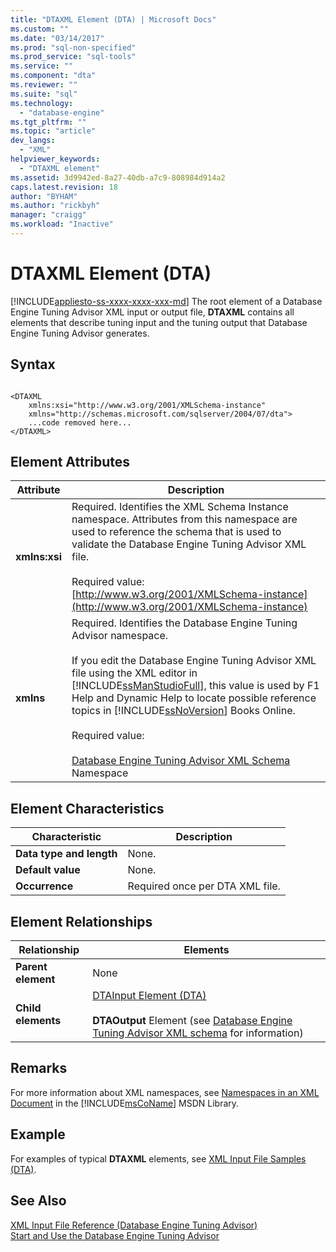 ```yaml
---
title: "DTAXML Element (DTA) | Microsoft Docs"
ms.custom: ""
ms.date: "03/14/2017"
ms.prod: "sql-non-specified"
ms.prod_service: "sql-tools"
ms.service: ""
ms.component: "dta"
ms.reviewer: ""
ms.suite: "sql"
ms.technology: 
  - "database-engine"
ms.tgt_pltfrm: ""
ms.topic: "article"
dev_langs: 
  - "XML"
helpviewer_keywords: 
  - "DTAXML element"
ms.assetid: 3d9942ed-8a27-40db-a7c9-808984d914a2
caps.latest.revision: 18
author: "BYHAM"
ms.author: "rickbyh"
manager: "craigg"
ms.workload: "Inactive"
---
```

# DTAXML Element (DTA)
[!INCLUDE[appliesto-ss-xxxx-xxxx-xxx-md](../../includes/appliesto-ss-xxxx-xxxx-xxx-md.md)]
  The root element of a Database Engine Tuning Advisor XML input or output file, **DTAXML** contains all elements that describe tuning input and the tuning output that Database Engine Tuning Advisor generates.  
  
## Syntax  
  
```  
  
<DTAXML   
    xmlns:xsi="http://www.w3.org/2001/XMLSchema-instance"   
    xmlns="http://schemas.microsoft.com/sqlserver/2004/07/dta">  
    ...code removed here...  
</DTAXML>  
```  
  
## Element Attributes  
  
|Attribute|Description|  
|---------------|-----------------|  
|**xmlns:xsi**|Required. Identifies the XML Schema Instance namespace. Attributes from this namespace are used to reference the schema that is used to validate the Database Engine Tuning Advisor XML file.<br /><br /> Required value: [http://www.w3.org/2001/XMLSchema-instance](http://www.w3.org/2001/XMLSchema-instance)|  
|**xmlns**|Required. Identifies the Database Engine Tuning Advisor namespace.<br /><br /> If you edit the Database Engine Tuning Advisor XML file using the XML editor in [!INCLUDE[ssManStudioFull](../../includes/ssmanstudiofull-md.md)], this value is used by F1 Help and Dynamic Help to locate possible reference topics in [!INCLUDE[ssNoVersion](../../includes/ssnoversion-md.md)] Books Online.<br /><br /> Required value:<br /><br /> [Database Engine Tuning Advisor XML Schema](http://go.microsoft.com/fwlink/?LinkId=43100) Namespace|  
  
## Element Characteristics  
  
|Characteristic|Description|  
|--------------------|-----------------|  
|**Data type and length**|None.|  
|**Default value**|None.|  
|**Occurrence**|Required once per DTA XML file.|  
  
## Element Relationships  
  
|Relationship|Elements|  
|------------------|--------------|  
|**Parent element**|None|  
|**Child elements**|[DTAInput Element &#40;DTA&#41;](../../tools/dta/dtainput-element-dta.md)<br /><br /> **DTAOutput** Element (see [Database Engine Tuning Advisor XML schema](http://schemas.microsoft.com/sqlserver/) for information)|  
  
## Remarks  
 For more information about XML namespaces, see [Namespaces in an XML Document](http://go.microsoft.com/fwlink/?LinkId=7341) in the [!INCLUDE[msCoName](../../includes/msconame-md.md)] MSDN Library.  
  
## Example  
 For examples of typical **DTAXML** elements, see [XML Input File Samples &#40;DTA&#41;](../../tools/dta/xml-input-file-samples-dta.md).  
  
## See Also  
 [XML Input File Reference &#40;Database Engine Tuning Advisor&#41;](../../tools/dta/xml-input-file-reference-database-engine-tuning-advisor.md)   
 [Start and Use the Database Engine Tuning Advisor](../../relational-databases/performance/start-and-use-the-database-engine-tuning-advisor.md)  
  
  
